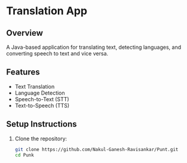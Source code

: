 # Translation App

## Overview
A Java-based application for translating text, detecting languages, and converting speech to text and vice versa.

## Features
- Text Translation
- Language Detection
- Speech-to-Text (STT)
- Text-to-Speech (TTS)

## Setup Instructions
1. Clone the repository:
   ```sh
   git clone https://github.com/Nakul-Ganesh-Ravisankar/Punt.git
   cd Punk

